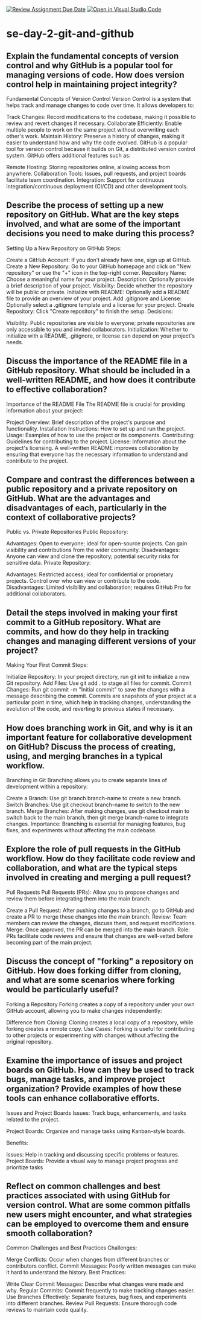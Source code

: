 [![Review Assignment Due Date](https://classroom.github.com/assets/deadline-readme-button-22041afd0340ce965d47ae6ef1cefeee28c7c493a6346c4f15d667ab976d596c.svg)](https://classroom.github.com/a/8wgCKhpZ)
[![Open in Visual Studio Code](https://classroom.github.com/assets/open-in-vscode-2e0aaae1b6195c2367325f4f02e2d04e9abb55f0b24a779b69b11b9e10269abc.svg)](https://classroom.github.com/online_ide?assignment_repo_id=15613349&assignment_repo_type=AssignmentRepo)
# se-day-2-git-and-github
## Explain the fundamental concepts of version control and why GitHub is a popular tool for managing versions of code. How does version control help in maintaining project integrity?
Fundamental Concepts of Version Control
Version Control is a system that helps track and manage changes to code over time. It allows developers to:

Track Changes: Record modifications to the codebase, making it possible to review and revert changes if necessary.
Collaborate Efficiently: Enable multiple people to work on the same project without overwriting each other's work.
Maintain History: Preserve a history of changes, making it easier to understand how and why the code evolved.
GitHub is a popular tool for version control because it builds on Git, a distributed version control system. GitHub offers additional features such as:

Remote Hosting: Storing repositories online, allowing access from anywhere.
Collaboration Tools: Issues, pull requests, and project boards facilitate team coordination.
Integration: Support for continuous integration/continuous deployment (CI/CD) and other development tools.

## Describe the process of setting up a new repository on GitHub. What are the key steps involved, and what are some of the important decisions you need to make during this process?
Setting Up a New Repository on GitHub
Steps:

Create a GitHub Account: If you don’t already have one, sign up at GitHub.
Create a New Repository:
Go to your GitHub homepage and click on "New repository" or use the "+" icon in the top-right corner.
Repository Name: Choose a meaningful name for your project.
Description: Optionally provide a brief description of your project.
Visibility: Decide whether the repository will be public or private.
Initialize with README: Optionally add a README file to provide an overview of your project.
Add .gitignore and License: Optionally select a .gitignore template and a license for your project.
Create Repository: Click "Create repository" to finish the setup.
Decisions:

Visibility: Public repositories are visible to everyone; private repositories are only accessible to you and invited collaborators.
Initialization: Whether to initialize with a README, .gitignore, or license can depend on your project's needs.

## Discuss the importance of the README file in a GitHub repository. What should be included in a well-written README, and how does it contribute to effective collaboration?

Importance of the README File
The README file is crucial for providing information about your project:

Project Overview: Brief description of the project's purpose and functionality.
Installation Instructions: How to set up and run the project.
Usage: Examples of how to use the project or its components.
Contributing: Guidelines for contributing to the project.
License: Information about the project's licensing.
A well-written README improves collaboration by ensuring that everyone has the necessary information to understand and contribute to the project.
## Compare and contrast the differences between a public repository and a private repository on GitHub. What are the advantages and disadvantages of each, particularly in the context of collaborative projects?

Public vs. Private Repositories
Public Repository:

Advantages:
Open to everyone; ideal for open-source projects.
Can gain visibility and contributions from the wider community.
Disadvantages:
Anyone can view and clone the repository; potential security risks for sensitive data.
Private Repository:

Advantages:
Restricted access; ideal for confidential or proprietary projects.
Control over who can view or contribute to the code.
Disadvantages:
Limited visibility and collaboration; requires GitHub Pro for additional collaborators.
## Detail the steps involved in making your first commit to a GitHub repository. What are commits, and how do they help in tracking changes and managing different versions of your project?

Making Your First Commit
Steps:

Initialize Repository:
In your project directory, run git init to initialize a new Git repository.
Add Files:
Use git add . to stage all files for commit.
Commit Changes:
Run git commit -m "Initial commit" to save the changes with a message describing the commit.
Commits are snapshots of your project at a particular point in time, which help in tracking changes, understanding the evolution of the code, and reverting to previous states if necessary.
## How does branching work in Git, and why is it an important feature for collaborative development on GitHub? Discuss the process of creating, using, and merging branches in a typical workflow.

Branching in Git
Branching allows you to create separate lines of development within a repository:

Create a Branch:
Use git branch branch-name to create a new branch.
Switch Branches:
Use git checkout branch-name to switch to the new branch.
Merge Branches:
After making changes, use git checkout main to switch back to the main branch, then git merge branch-name to integrate changes.
Importance: Branching is essential for managing features, bug fixes, and experiments without affecting the main codebase.
## Explore the role of pull requests in the GitHub workflow. How do they facilitate code review and collaboration, and what are the typical steps involved in creating and merging a pull request?

Pull Requests
Pull Requests (PRs): Allow you to propose changes and review them before integrating them into the main branch:

Create a Pull Request: After pushing changes to a branch, go to GitHub and create a PR to merge these changes into the main branch.
Review: Team members can review the changes, discuss them, and request modifications.
Merge: Once approved, the PR can be merged into the main branch.
Role: PRs facilitate code reviews and ensure that changes are well-vetted before becoming part of the main project.
## Discuss the concept of "forking" a repository on GitHub. How does forking differ from cloning, and what are some scenarios where forking would be particularly useful?

Forking a Repository
Forking creates a copy of a repository under your own GitHub account, allowing you to make changes independently:

Difference from Cloning: Cloning creates a local copy of a repository, while forking creates a remote copy.
Use Cases: Forking is useful for contributing to other projects or experimenting with changes without affecting the original repository.
## Examine the importance of issues and project boards on GitHub. How can they be used to track bugs, manage tasks, and improve project organization? Provide examples of how these tools can enhance collaborative efforts.
Issues and Project Boards
Issues: Track bugs, enhancements, and tasks related to the project.

Project Boards: Organize and manage tasks using Kanban-style boards.

Benefits:

Issues: Help in tracking and discussing specific problems or features.
Project Boards: Provide a visual way to manage project progress and prioritize tasks
## Reflect on common challenges and best practices associated with using GitHub for version control. What are some common pitfalls new users might encounter, and what strategies can be employed to overcome them and ensure smooth collaboration?
Common Challenges and Best Practices
Challenges:

Merge Conflicts: Occur when changes from different branches or contributors conflict.
Commit Messages: Poorly written messages can make it hard to understand the history.
Best Practices:

Write Clear Commit Messages: Describe what changes were made and why.
Regular Commits: Commit frequently to make tracking changes easier.
Use Branches Effectively: Separate features, bug fixes, and experiments into different branches.
Review Pull Requests: Ensure thorough code reviews to maintain code quality.
